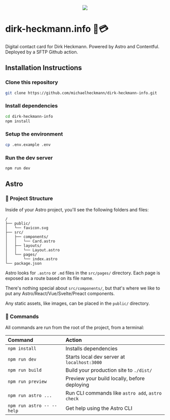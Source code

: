 <p align="center">
<img src="image.png">
</p>

# dirk-heckmann.info 👋💳

Digital contact card for Dirk Heckmann. Powered by Astro and Contentful. Deployed by a SFTP Github action.

## Installation Instructions

### Clone this repository

```bash
git clone https://github.com/michaelheckmann/dirk-heckmann-info.git
```

### Install dependencies

```bash
cd dirk-heckmann-info
npm install
```

### Setup the environment

```bash
cp .env.example .env
```

### Run the dev server

```bash
npm run dev

```

## Astro

### 🚀 Project Structure

Inside of your Astro project, you'll see the following folders and files:

```
/
├── public/
│   └── favicon.svg
├── src/
│   ├── components/
│   │   └── Card.astro
│   ├── layouts/
│   │   └── Layout.astro
│   └── pages/
│       └── index.astro
└── package.json
```

Astro looks for `.astro` or `.md` files in the `src/pages/` directory. Each page is exposed as a route based on its file name.

There's nothing special about `src/components/`, but that's where we like to put any Astro/React/Vue/Svelte/Preact components.

Any static assets, like images, can be placed in the `public/` directory.

### 🧞 Commands

All commands are run from the root of the project, from a terminal:

| Command                   | Action                                           |
| :------------------------ | :----------------------------------------------- |
| `npm install`             | Installs dependencies                            |
| `npm run dev`             | Starts local dev server at `localhost:3000`      |
| `npm run build`           | Build your production site to `./dist/`          |
| `npm run preview`         | Preview your build locally, before deploying     |
| `npm run astro ...`       | Run CLI commands like `astro add`, `astro check` |
| `npm run astro -- --help` | Get help using the Astro CLI                     |
